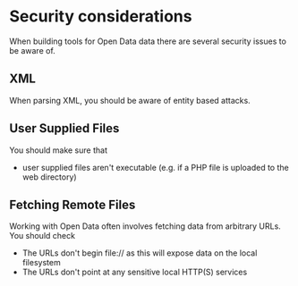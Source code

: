 Security considerations
=======================

When building tools for Open Data data there are several security issues to be aware
of.

XML
---

When parsing XML, you should be aware of entity based attacks.

User Supplied Files
-------------------

You should make sure that

* user supplied files aren't executable (e.g. if a PHP file is uploaded to the
  web directory)

Fetching Remote Files
---------------------

Working with Open Data often involves fetching data from arbitrary URLs. You
should check

* The URLs don't begin file:// as this will expose data on the local filesystem
* The URLs don't point at any sensitive local HTTP(S) services


